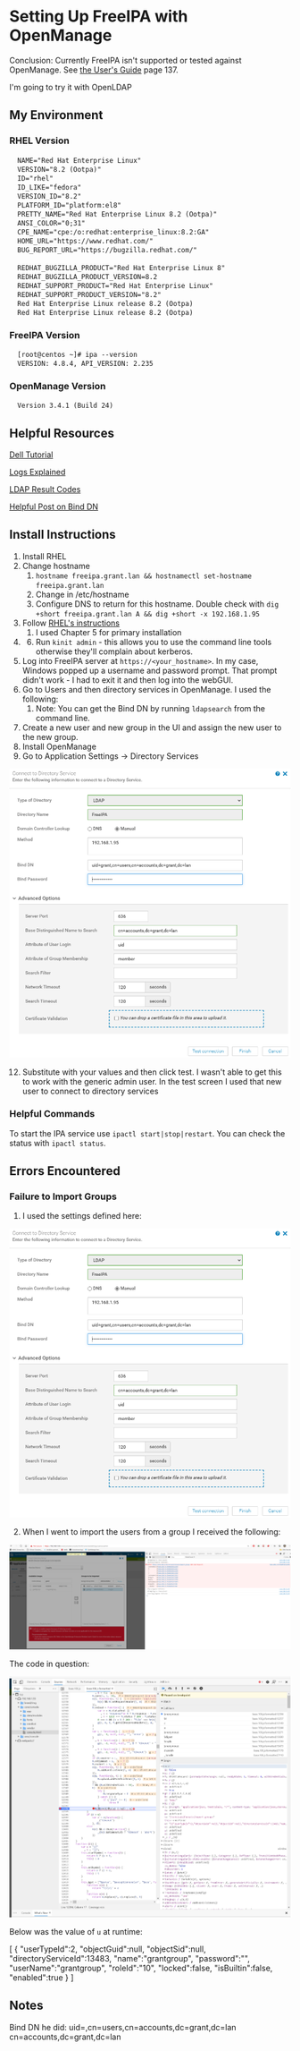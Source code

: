 # Setting Up FreeIPA with OpenManage

Conclusion: Currently FreeIPA isn't supported or tested against OpenManage. See [the User's Guide](https://topics-cdn.dell.com/pdf/dell-openmanage-enterprise_users-guide15_en-us.pdf) page 137.

I'm going to try it with OpenLDAP

## My Environment

### RHEL Version

      NAME="Red Hat Enterprise Linux"
      VERSION="8.2 (Ootpa)"
      ID="rhel"
      ID_LIKE="fedora"
      VERSION_ID="8.2"
      PLATFORM_ID="platform:el8"
      PRETTY_NAME="Red Hat Enterprise Linux 8.2 (Ootpa)"
      ANSI_COLOR="0;31"
      CPE_NAME="cpe:/o:redhat:enterprise_linux:8.2:GA"
      HOME_URL="https://www.redhat.com/"
      BUG_REPORT_URL="https://bugzilla.redhat.com/"

      REDHAT_BUGZILLA_PRODUCT="Red Hat Enterprise Linux 8"
      REDHAT_BUGZILLA_PRODUCT_VERSION=8.2
      REDHAT_SUPPORT_PRODUCT="Red Hat Enterprise Linux"
      REDHAT_SUPPORT_PRODUCT_VERSION="8.2"
      Red Hat Enterprise Linux release 8.2 (Ootpa)
      Red Hat Enterprise Linux release 8.2 (Ootpa)

### FreeIPA Version

      [root@centos ~]# ipa --version
      VERSION: 4.8.4, API_VERSION: 2.235

### OpenManage Version

      Version 3.4.1 (Build 24)

## Helpful Resources

[Dell Tutorial](https://www.youtube.com/watch?v=pOojNfNbQ80&ab_channel=DellEMCSupport)

[Logs Explained](https://access.redhat.com/documentation/en-us/red_hat_directory_server/10/html/configuration_command_and_file_reference/logs-reference)

[LDAP Result Codes](https://access.redhat.com/documentation/en-us/red_hat_directory_server/10/html/configuration_command_and_file_reference/LDAP_Result_Codes)

[Helpful Post on Bind DN](https://serverfault.com/questions/616698/in-ldap-what-exactly-is-a-bind-dn)

## Install Instructions

1. Install RHEL
2. Change hostname
   1. `hostname freeipa.grant.lan && hostnamectl set-hostname freeipa.grant.lan`
   2. Change in /etc/hostname
   3. Configure DNS to return for this hostname. Double check with `dig +short freeipa.grant.lan A && dig +short -x 192.168.1.95`
5. Follow [RHEL's instructions](https://access.redhat.com/documentation/en-us/red_hat_enterprise_linux/8/html-single/installing_identity_management/index)
   1. I used Chapter 5 for primary installation
6. 6. Run `kinit admin` - this allows you to use the command line tools otherwise they'll complain about kerberos.
7.  Log into FreeIPA server at `https://<your_hostname>`. In my case, Windows popped up a username and password prompt. That prompt didn't work - I had to exit it and then log into the webGUI.
8.  Go to Users and then directory services in OpenManage. I used the following:
    1.  Note: You can get the Bind DN by running `ldapsearch` from the command line.
9.  Create a new user and new group in the UI and assign the new user to the new group.
10. Install OpenManage
11. Go to Application Settings -> Directory Services

![](images/2020-10-21-11-24-14.png)

12.  Substitute with your values and then click test. I wasn't able to get this to work with the generic admin user. In the test screen I used that new user to connect to directory services

### Helpful Commands

To start the IPA service use `ipactl start|stop|restart`. You can check the status with `ipactl status`.

## Errors Encountered

### Failure to Import Groups

1. I used the settings defined here:

![](images/2020-10-21-11-24-14.png)

2. When I went to import the users from a group I received the following:

![](images/2020-10-21-13-22-09.png)

The code in question:

![](images/2020-10-21-13-23-00.png)

Below was the value of `u` at runtime:

[
   {
      "userTypeId":2,
      "objectGuid":null,
      "objectSid":null,
      "directoryServiceId":13483,
      "name":"grantgroup",
      "password":"",
      "userName":"grantgroup",
      "roleId":"10",
      "locked":false,
      "isBuiltin":false,
      "enabled":true
   }
]
## Notes

Bind DN he did: uid=<name>,cn=users,cn=accounts,dc=grant,dc=lan
cn=accounts,dc=grant,dc=lan
